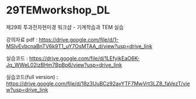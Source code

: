 # 29TEMworkshop_DL
제29회 투과전자현미경 워크샵 - 기계학습과 TEM 실습

강의자료 pdf : https://drive.google.com/file/d/1-MSIvEvbcnaBnTV6k9T1_uY7OsMTAA_d/view?usp=drive_link

실습코드 : https://drive.google.com/file/d/1LEfyjkEaO6K-Jq_WWeL02jzBHm7BpBp6/view?usp=drive_link

실습코드(full version) : https://drive.google.com/file/d/18z3UuBCz92avYTF7MwVrt3LZ8_faVezT/view?usp=drive_link
